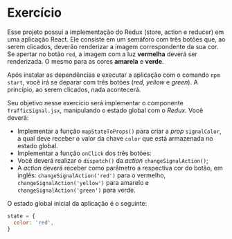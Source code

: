 # Exercício

Esse projeto possui a implementação do Redux (store, action e reducer) em uma aplicação React. Ele consiste em um semáforo com três botões que, ao serem clicados, deverão renderizar a imagem correspondente da sua cor. Se apertar no botão `red`, a imagem com a luz **vermelha** deverá ser renderizada. O mesmo para as cores **amarela** e **verde**.

Após instalar as dependências e executar a aplicação com o comando `npm start`, você irá se deparar com três botões (_red_, _yellow_ e _green_). A princípio, ao serem clicados, nada acontecerá.

Seu objetivo nesse exercício será implementar o componente `TrafficSignal.jsx`, manipulando o estado global com o _Redux_. Você deverá:

- Implementar a função `mapStateToProps()` para criar a _prop_ `signalColor`, a qual deve receber o valor da chave `color` que está armazenada no estado global.
- Implementar a função `onClick` dos três botões:
- Você deverá realizar o `dispatch()` da _action_ `changeSignalAction()`;
- A _action_ deverá receber como parâmetro a respectiva cor do botão, em inglês: `changeSignalAction('red')` para o vermelho, `changeSignalAction('yellow')` para amarelo e `changeSignalAction('green')` para verde.

O estado global inicial da aplicação é o seguinte:

```js
state = {
  color: 'red',
}
```
